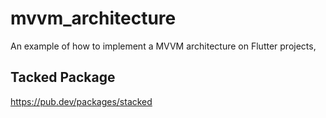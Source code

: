 # mvvm_architecture

An example of how to implement a MVVM architecture on Flutter projects,

## Tacked Package

https://pub.dev/packages/stacked

